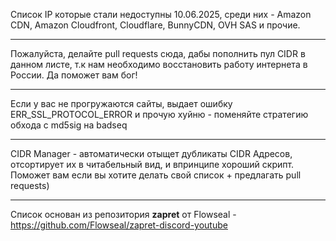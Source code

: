Список IP которые стали недоступны 10.06.2025, среди них - Amazon CDN, Amazon Cloudfront, Cloudflare, BunnyCDN, OVH SAS и прочие.

--------------------

Пожалуйста, делайте pull requests сюда, дабы пополнить пул CIDR в данном листе, т.к нам необходимо восстановить работу интернета в России. Да поможет вам бог!

--------------

Если у вас не прогружаются сайты, выдает ошибку ERR_SSL_PROTOCOL_ERROR и прочую хуйню - поменяйте стратегию обхода с md5sig на badseq

---------

CIDR Manager - автоматически отыщет дубликаты CIDR Адресов, отсортирует их в читабельный вид, и впринципе хороший скрипт. Поможет вам если вы хотите делать свой список + предлагать pull requests)

---------

Список основан из репозитория **zapret** от Flowseal - https://github.com/Flowseal/zapret-discord-youtube

